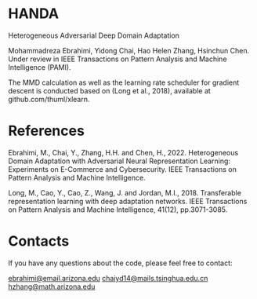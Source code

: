 # HANDA
Heterogeneous Adversarial Deep Domain Adaptation

Mohammadreza Ebrahimi, Yidong Chai, Hao Helen Zhang, Hsinchun Chen. Under review in IEEE Transactions on Pattern Analysis and Machine Intelligence (PAMI).

The MMD calculation as well as the learning rate scheduler for gradient descent is conducted based on (Long et al., 2018), available at github.com/thuml/xlearn.

# References
Ebrahimi, M., Chai, Y., Zhang, H.H. and Chen, H., 2022. Heterogeneous Domain Adaptation with Adversarial Neural Representation Learning: Experiments on E-Commerce and Cybersecurity. IEEE Transactions on Pattern Analysis and Machine Intelligence.

Long, M., Cao, Y., Cao, Z., Wang, J. and Jordan, M.I., 2018. Transferable representation learning with deep adaptation networks. IEEE Transactions on Pattern Analysis and Machine Intelligence, 41(12), pp.3071-3085.

# Contacts
If you have any questions about the code, please feel free to contact:

ebrahimi@email.arizona.edu
chaiyd14@mails.tsinghua.edu.cn
hzhang@math.arizona.edu
